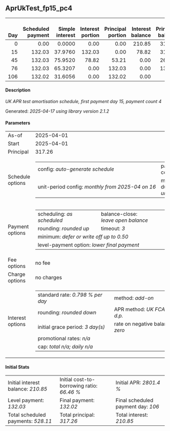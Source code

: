 <h2>AprUkTest_fp15_pc4</h2>
<table>
    <thead style="vertical-align: bottom;">
        <th style="text-align: right;">Day</th>
        <th style="text-align: right;">Scheduled payment</th>
        <th style="text-align: right;">Simple interest</th>
        <th style="text-align: right;">Interest portion</th>
        <th style="text-align: right;">Principal portion</th>
        <th style="text-align: right;">Interest balance</th>
        <th style="text-align: right;">Principal balance</th>
        <th style="text-align: right;">Total simple interest</th>
        <th style="text-align: right;">Total interest</th>
        <th style="text-align: right;">Total principal</th>
    </thead>
    <tr style="text-align: right;">
        <td class="ci00">0</td>
        <td class="ci01" style="white-space: nowrap;">0.00</td>
        <td class="ci02">0.0000</td>
        <td class="ci03">0.00</td>
        <td class="ci04">0.00</td>
        <td class="ci05">210.85</td>
        <td class="ci06">317.26</td>
        <td class="ci07">0.0000</td>
        <td class="ci08">0.00</td>
        <td class="ci09">0.00</td>
    </tr>
    <tr style="text-align: right;">
        <td class="ci00">15</td>
        <td class="ci01" style="white-space: nowrap;">132.03</td>
        <td class="ci02">37.9760</td>
        <td class="ci03">132.03</td>
        <td class="ci04">0.00</td>
        <td class="ci05">78.82</td>
        <td class="ci06">317.26</td>
        <td class="ci07">37.9760</td>
        <td class="ci08">132.03</td>
        <td class="ci09">0.00</td>
    </tr>
    <tr style="text-align: right;">
        <td class="ci00">45</td>
        <td class="ci01" style="white-space: nowrap;">132.03</td>
        <td class="ci02">75.9520</td>
        <td class="ci03">78.82</td>
        <td class="ci04">53.21</td>
        <td class="ci05">0.00</td>
        <td class="ci06">264.05</td>
        <td class="ci07">113.9281</td>
        <td class="ci08">210.85</td>
        <td class="ci09">53.21</td>
    </tr>
    <tr style="text-align: right;">
        <td class="ci00">76</td>
        <td class="ci01" style="white-space: nowrap;">132.03</td>
        <td class="ci02">65.3207</td>
        <td class="ci03">0.00</td>
        <td class="ci04">132.03</td>
        <td class="ci05">0.00</td>
        <td class="ci06">132.02</td>
        <td class="ci07">179.2488</td>
        <td class="ci08">210.85</td>
        <td class="ci09">185.24</td>
    </tr>
    <tr style="text-align: right;">
        <td class="ci00">106</td>
        <td class="ci01" style="white-space: nowrap;">132.02</td>
        <td class="ci02">31.6056</td>
        <td class="ci03">0.00</td>
        <td class="ci04">132.02</td>
        <td class="ci05">0.00</td>
        <td class="ci06">0.00</td>
        <td class="ci07">210.8543</td>
        <td class="ci08">210.85</td>
        <td class="ci09">317.26</td>
    </tr>
</table>
<h4>Description</h4>
<p><i>UK APR test amortisation schedule, first payment day 15, payment count 4</i></p>
<p>Generated: <i>2025-04-17 using library version 2.1.2</i></p>
<h4>Parameters</h4>
<table>
    <tr>
        <td>As-of</td>
        <td>2025-04-01</td>
    </tr>
    <tr>
        <td>Start</td>
        <td>2025-04-01</td>
    </tr>
    <tr>
        <td>Principal</td>
        <td>317.26</td>
    </tr>
    <tr>
        <td>Schedule options</td>
        <td>
            <table>
                <tr>
                    <td>config: <i>auto-generate schedule</i></td>
                    <td>payment count: <i>4</i></td>
                </tr>
                <tr>
                    <td style="white-space: nowrap;">unit-period config: <i>monthly from 2025-04 on 16</i></td>
                    <td>max duration: <i>unlimited</i></td>
                </tr>
            </table>
        </td>
    </tr>
    <tr>
        <td>Payment options</td>
        <td>
            <table>
                <tr>
                    <td>scheduling: <i>as scheduled</i></td>
                    <td>balance-close: <i>leave&nbsp;open&nbsp;balance</i></td>
                </tr>
                <tr>
                    <td>rounding: <i>rounded up</i></td>
                    <td>timeout: <i>3</i></td>
                </tr>
                <tr>
                    <td colspan='2'>minimum: <i>defer&nbsp;or&nbsp;write&nbsp;off&nbsp;up&nbsp;to&nbsp;0.50</i></td>
                </tr>
                <tr>
                    <td colspan='2'>level-payment option: <i>lower&nbsp;final&nbsp;payment</i></td>
                </tr>
            </table>
        </td>
    </tr>
    <tr>
        <td>Fee options</td>
        <td>no fee
        </td>
    </tr>
    <tr>
        <td>Charge options</td>
        <td>no charges
        </td>
    </tr>
    <tr>
        <td>Interest options</td>
        <td>
            <table>
                <tr>
                    <td>standard rate: <i>0.798 % per day</i></td>
                    <td>method: <i>add-on</i></td>
                </tr>
                <tr>
                    <td>rounding: <i>rounded down</i></td>
                    <td>APR method: <i>UK FCA to 1 d.p.</i></td>
                </tr>
                <tr>
                    <td>initial grace period: <i>3 day(s)</i></td>
                    <td>rate on negative balance: <i>zero</i></td>
                </tr>
                <tr>
                    <td colspan="2">promotional rates: <i><i>n/a</i></i></td>
                </tr>
                <tr>
                    <td colspan="2">cap: <i>total <i>n/a</i>; daily <i>n/a</i></td>
                </tr>
            </table>
        </td>
    </tr>
</table>
<h4>Initial Stats</h4>
<table>
    <tr>
        <td>Initial interest balance: <i>210.85</i></td>
        <td>Initial cost-to-borrowing ratio: <i>66.46 %</i></td>
        <td>Initial APR: <i>2801.4 %</i></td>
    </tr>
    <tr>
        <td>Level payment: <i>132.03</i></td>
        <td>Final payment: <i>132.02</i></td>
        <td>Final scheduled payment day: <i>106</i></td>
    </tr>
    <tr>
        <td>Total scheduled payments: <i>528.11</i></td>
        <td>Total principal: <i>317.26</i></td>
        <td>Total interest: <i>210.85</i></td>
    </tr>
</table>

